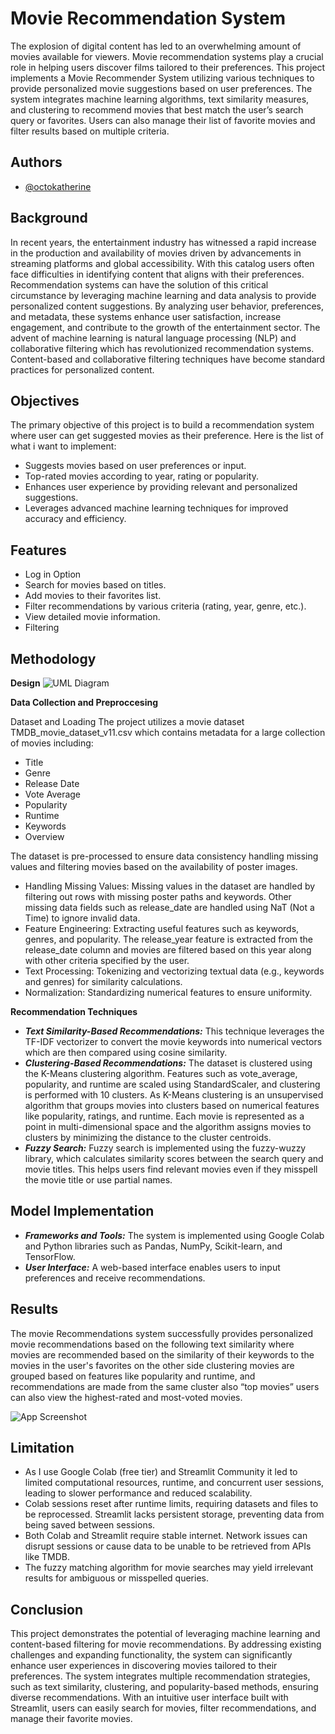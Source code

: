 
# Movie Recommendation System

The explosion of digital content has led to an overwhelming amount of movies available for
viewers. Movie recommendation systems play a crucial role in helping users discover films
tailored to their preferences. This project implements a Movie Recommender System
utilizing various techniques to provide personalized movie suggestions based on user
preferences. The system integrates machine learning algorithms, text similarity measures, and
clustering to recommend movies that best match the user’s search query or favorites. Users
can also manage their list of favorite movies and filter results based on multiple criteria.


## Authors

- [@octokatherine](https://www.github.com/octokatherine)


## Background

In recent years, the entertainment industry has witnessed a rapid increase in the production
and availability of movies driven by advancements in streaming platforms and global
accessibility. With this catalog users often face difficulties in identifying content that aligns
with their preferences. Recommendation systems can have the solution of this critical
circumstance by leveraging machine learning and data analysis to provide personalized
content suggestions. By analyzing user behavior, preferences, and metadata, these systems
enhance user satisfaction, increase engagement, and contribute to the growth of the
entertainment sector. The advent of machine learning is natural language processing (NLP)
and collaborative filtering which has revolutionized recommendation systems. Content-based
and collaborative filtering techniques have become standard practices for personalized
content.
## Objectives

The primary objective of this project is to build a recommendation system where user can get
suggested movies as their preference. Here is the list of what i want to implement:
- Suggests movies based on user preferences or input.
- Top-rated movies according to year, rating or popularity.
- Enhances user experience by providing relevant and personalized suggestions.
- Leverages advanced machine learning techniques for improved accuracy and efficiency.
## Features
- Log in Option
- Search for movies based on titles.
- Add movies to their favorites list.
- Filter recommendations by various criteria (rating, year, genre, etc.).
- View detailed movie information.
- Filtering

## Methodology 

**Design** 
![UML Diagram](https://via.placeholder.com/468x300?text=App+Screenshot+Here)

**Data Collection and Preproccesing**

Dataset and Loading The project utilizes a movie dataset TMDB_movie_dataset_v11.csv
which contains metadata for a large collection of movies including:

- Title
- Genre
- Release Date
- Vote Average
- Popularity
- Runtime
- Keywords
- Overview

The dataset is pre-processed to ensure data consistency handling missing values and filtering
movies based on the availability of poster images.
- Handling Missing Values: Missing values in the dataset are handled by filtering out rows with missing poster paths and keywords. Other missing data fields such as release_date are handled using NaT (Not a Time) to ignore invalid data.
- Feature Engineering: Extracting useful features such as keywords, genres, and popularity. The release_year feature is extracted from the release_date column and movies are filtered based on this year along with other criteria specified by the user.
- Text Processing: Tokenizing and vectorizing textual data (e.g., keywords and genres) for similarity calculations.
- Normalization: Standardizing numerical features to ensure uniformity.

**Recommendation Techniques**
- ***Text Similarity-Based Recommendations:*** This technique leverages the TF-IDF vectorizer to convert the movie keywords into numerical vectors which are then compared using cosine similarity.
- ***Clustering-Based Recommendations:*** The dataset is clustered using the K-Means clustering algorithm. Features such as vote_average, popularity, and runtime are scaled using StandardScaler, and clustering is performed with 10 clusters. As K-Means clustering is an unsupervised algorithm that groups movies into clusters based on numerical features like popularity, ratings, and runtime. Each movie is represented as a point in multi-dimensional space and the algorithm assigns movies to clusters by minimizing the distance to the cluster centroids.
- ***Fuzzy Search:*** Fuzzy search is implemented using the fuzzy-wuzzy library, which calculates similarity scores between the search query and movie titles. This helps users find relevant movies even if they misspell the movie title or use partial names.
## Model Implementation
- ***Frameworks and Tools:*** The system is implemented using Google Colab and Python libraries such as Pandas, NumPy, Scikit-learn, and TensorFlow.
- ***User Interface:*** A web-based interface enables users to input preferences and receive recommendations.
## Results

The movie Recommendations system successfully provides personalized movie recommendations based on the following text similarity where movies are recommended
based on the similarity of their keywords to the movies in the user's favorites on the other side clustering movies are grouped based on features like popularity and runtime, and recommendations are made from the same cluster also “top movies” users can also view the highest-rated and most-voted movies.

![App Screenshot](https://via.placeholder.com/468x300?text=App+Screenshot+Here)


## Limitation
- As I use Google Colab (free tier) and Streamlit Community it led to limited computational resources, runtime, and concurrent user sessions, leading to slower performance and reduced scalability.
- Colab sessions reset after runtime limits, requiring datasets and files to be reprocessed. Streamlit lacks persistent storage, preventing data from being saved between sessions.
- Both Colab and Streamlit require stable internet. Network issues can disrupt sessions or cause data to be unable to be retrieved from APIs like TMDB.
- The fuzzy matching algorithm for movie searches may yield irrelevant results for ambiguous or misspelled queries.
## Conclusion

This project demonstrates the potential of leveraging machine learning and content-based
filtering for movie recommendations. By addressing existing challenges and expanding
functionality, the system can significantly enhance user experiences in discovering movies
tailored to their preferences. The system integrates multiple recommendation strategies, such
as text similarity, clustering, and popularity-based methods, ensuring diverse
recommendations. With an intuitive user interface built with Streamlit, users can easily
search for movies, filter recommendations, and manage their favorite movies.

